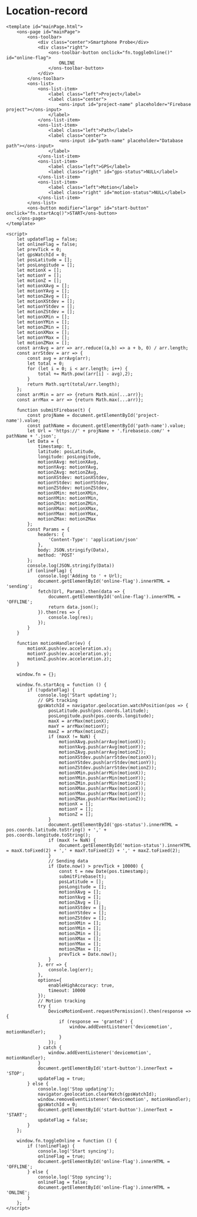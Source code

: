 # Location-record
<!DOCTYPE html>
<html>

<head>
    <meta http-equiv="Cache-Control" content="no-cache, no-store, must-revalidate">
    <meta http-equiv="Pragma" content="no-cache">
    <meta http-equiv="Expires" content="0">
    <link rel="stylesheet" href="https://unpkg.com/onsenui/css/onsenui.css">
    <link rel="stylesheet" href="https://unpkg.com/onsenui/css/onsen-css-components.min.css">
    <script src="https://unpkg.com/onsenui/js/onsenui.min.js"></script>
</head>

<body>
    <ons-navigator swipeable id="appNavigator" page="mainPage.html"></ons-navigator>

    <template id="mainPage.html">
        <ons-page id="mainPage">
            <ons-toolbar>
                <div class="center">Smartphone Probe</div>
                <div class="right">
                    <ons-toolbar-button onclick="fn.toggleOnline()" id="online-flag">
                        ONLINE
                    </ons-toolbar-button>
                </div>                
            </ons-toolbar>
            <ons-list>
                <ons-list-item>
                    <label class="left">Project</label>
                    <label class="center">
                        <ons-input id="project-name" placeholder="Firebase project"></ons-input>
                    </label>
                </ons-list-item>
                <ons-list-item>
                    <label class="left">Path</label>
                    <label class="center">
                        <ons-input id="path-name" placeholder="Database path"></ons-input>
                    </label>
                </ons-list-item>                
                <ons-list-item>
                    <label class="left">GPS</label>
                    <label class="right" id="gps-status">NULL</label>
                </ons-list-item>
                <ons-list-item>
                    <label class="left">Motion</label>
                    <label class="right" id="motion-status">NULL</label>
                </ons-list-item>
            </ons-list>
            <ons-button modifier="large" id="start-button" onclick="fn.startAcq()">START</ons-button>
        </ons-page>
    </template>

    <script>
        let updateFlag = false;
        let onlineFlag = false;
        let prevTick = 0;
        let gpsWatchId = 0;
        let posLatitude = [];
        let posLongitude = [];
        let motionX = [];
        let motionY = [];
        let motionZ = [];        
        let motionXAvg = [];
        let motionYAvg = [];
        let motionZAvg = [];
        let motionXStdev = [];
        let motionYStdev = [];
        let motionZStdev = [];        
        let motionXMin = [];
        let motionYMin = [];
        let motionZMin = [];        
        let motionXMax = [];
        let motionYMax = [];
        let motionZMax = [];
        const arrAvg = arr => arr.reduce((a,b) => a + b, 0) / arr.length;
        const arrStdev = arr => {
            const avg = arrAvg(arr);
            let total = 0;
            for (let i = 0; i < arr.length; i++) {
                total += Math.pow((arr[i] - avg),2);
            }
            return Math.sqrt(total/arr.length);            
        };
        const arrMin = arr => {return Math.min(...arr)};
        const arrMax = arr => {return Math.max(...arr)};

        function submitFirebase(t) {
            const projName = document.getElementById('project-name').value;
            const pathName = document.getElementById('path-name').value;
            let Url = 'https://' + projName + '.firebaseio.com/' + pathName + '.json';            
            let Data = {
                timestamp: t,
                latitude: posLatitude,
                longitude: posLongitude,
                motionXAvg: motionXAvg,
                motionYAvg: motionYAvg,
                motionZAvg: motionZAvg,
                motionXStdev: motionXStdev,
                motionYStdev: motionYStdev,
                motionZStdev: motionZStdev,
                motionXMin: motionXMin,
                motionYMin: motionYMin,   
                motionZMin: motionZMin,                
                motionXMax: motionXMax,
                motionYMax: motionYMax,   
                motionZMax: motionZMax                
            };
            const Params = {
                headers: {
                    'Content-Type': 'application/json'
                },
                body: JSON.stringify(Data),
                method: 'POST'
            };
            console.log(JSON.stringify(Data))
            if (onlineFlag) {
                console.log('Adding to ' + Url);
                document.getElementById('online-flag').innerHTML = 'sending';
                fetch(Url, Params).then(data => { 
                    document.getElementById('online-flag').innerHTML = 'OFFLINE';
                    return data.json(); 
                }).then(res => { 
                    console.log(res); 
                });
            }
        }

        function motionHandler(ev) {
            motionX.push(ev.acceleration.x);
            motionY.push(ev.acceleration.y);
            motionZ.push(ev.acceleration.z); 
        }

        window.fn = {};

        window.fn.startAcq = function () {
            if (!updateFlag) {
                console.log('Start updating');
                // GPS tracking
                gpsWatchId = navigator.geolocation.watchPosition(pos => {
                    posLatitude.push(pos.coords.latitude);
                    posLongitude.push(pos.coords.longitude);
                    maxX = arrMax(motionX);
                    maxY = arrMax(motionY);
                    maxZ = arrMax(motionZ);
                    if (maxX != NaN) {
                        motionXAvg.push(arrAvg(motionX));
                        motionYAvg.push(arrAvg(motionY));
                        motionZAvg.push(arrAvg(motionZ));
                        motionXStdev.push(arrStdev(motionX));
                        motionYStdev.push(arrStdev(motionY));
                        motionZStdev.push(arrStdev(motionZ));                        
                        motionXMin.push(arrMin(motionX));
                        motionYMin.push(arrMin(motionY));
                        motionZMin.push(arrMin(motionZ));                        
                        motionXMax.push(arrMax(motionX));
                        motionYMax.push(arrMax(motionY));
                        motionZMax.push(arrMax(motionZ)); 
                        motionX = [];
                        motionY = [];
                        motionZ = [];                             
                    }
                    document.getElementById('gps-status').innerHTML = pos.coords.latitude.toString() + ',' + pos.coords.longitude.toString();
                    if (maxX != NaN) {
                        document.getElementById('motion-status').innerHTML = maxX.toFixed(2) + ',' + maxY.toFixed(2) + ',' + maxZ.toFixed(2); 
                    }
                    // Sending data
                    if (Date.now() > prevTick + 10000) {
                        const t = new Date(pos.timestamp);
                        submitFirebase(t);
                        posLatitude = [];
                        posLongitude = [];                        
                        motionXAvg = [];
                        motionYAvg = [];
                        motionZAvg = [];
                        motionXStdev = [];
                        motionYStdev = [];
                        motionZStdev = [];
                        motionXMin = [];
                        motionYMin = [];
                        motionZMin = [];                                                
                        motionXMax = [];
                        motionYMax = [];
                        motionZMax = [];
                        prevTick = Date.now();
                    }
                }, err => {
                    console.log(err);
                },
                options={
                    enableHighAccuracy: true,
                    timeout: 10000
                });
                // Motion tracking       
                try {
                    DeviceMotionEvent.requestPermission().then(response => {
                        if (response == 'granted') {
                            window.addEventListener('devicemotion', motionHandler);                            
                        }                        
                    });
                } catch {
                    window.addEventListener('devicemotion', motionHandler);
                }
                document.getElementById('start-button').innerText = 'STOP';
                updateFlag = true;
            } else {
                console.log('Stop updating');
                navigator.geolocation.clearWatch(gpsWatchId);
                window.removeEventListener('devicemotion', motionHandler);
                gpsWatchId = 0;
                document.getElementById('start-button').innerText = 'START';                
                updateFlag = false;
            }
        };

        window.fn.toggleOnline = function () {
            if (!onlineFlag) {
                console.log('Start syncing');
                onlineFlag = true;
                document.getElementById('online-flag').innerHTML = 'OFFLINE';
            } else {
                console.log('Stop syncing');
                onlineFlag = false;
                document.getElementById('online-flag').innerHTML = 'ONLINE';
            }            
        };
    </script>
</body>

</html>
